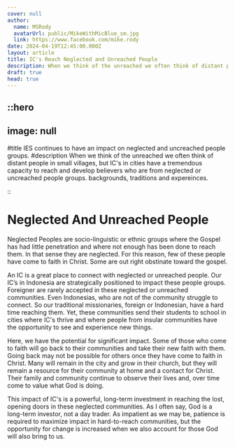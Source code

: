 ```yaml
---
cover: null
author:
  name: MSRody
  avatarUrl: public/MikeWithMicBlue_sm.jpg
  link: https://www.facebook.com/mike.rody
date: 2024-04-19T12:45:00.000Z
layout: article
title: IC's Reach Neglected and Unreached People
description: When we think of the unreached we often think of distant people in small villages, but IC's in cities have a tremendous capacity to reach and develop believers who are from neglected or uncreached people groups.
draft: true
head: true
---
```


::hero
---
image: null
---

#title
IES continues to have an impact on neglected and uncreached people groups.
#description
 When we think of the unreached we often think of distant people in small villages, but IC's in cities have a tremendous capacity to reach and develop believers who are from neglected or uncreached people groups. backgrounds, traditions and expereinces.

::


#  Neglected And Unreached People

Neglected Peoples are socio-linguistic or ethnic groups where the Gospel has had little penetration and where not enough has been done to reach them. In that sense they are neglected. For this reason, few of these people have come to faith in Christ. Some are out right obstinate toward the gospel.  

An IC is a great place to connect with neglected or unreached people. Our IC’s in Indonesia are strategically positioned to impact these people groups. Foreigner are rarely accepted in these neglected or unreached communities. Even Indonesias, who are not of the community struggle to connect. So our traditional missionaries, foreign or Indonesian, have a hard time reaching them. Yet, these communities send their students to school in cities where IC's thrive and where people from insular communities have the opportunity to see and experience new things.  

Here, we have the potential for significant impact. Some of those who come to faith will go back to their communities and take their new faith with them. Going back may not be possible for others once they have come to faith in Christ. Many will remain in the city and grow in their church, but they will remain a resource for their community at home and a contact for Christ. Their family and community continue to observe their lives and, over time come to value what God is doing.  

This impact of IC's is a powerful, long-term investment in reaching the lost, opening doors in these neglected communities. As I often say, God is a long-term investor, not a day trader. As impatient as we may be, patience is required to maximize impact in hard-to-reach communities, but the opportunity for change is increased when we also account for those God will also bring to us.  
